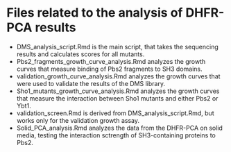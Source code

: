 # Files related to the analysis of DHFR-PCA results

- DMS_analysis_script.Rmd is the main script, that takes the sequencing results and calculates scores for all mutants.
- Pbs2_fragments_growth_curve_analysis.Rmd analyzes the growth curves that measure binding of Pbs2 fragments to SH3 domains.
- validation_growth_curve_analysis.Rmd analyzes the growth curves that were used to validate the results of the DMS library.
- Sho1_mutants_growth_curve_analysis.Rmd analyzes the growth curves that measure the interaction between Sho1 mutants and either Pbs2 or Ybt1.
- validation_screen.Rmd is derived from DMS_analysis_script.Rmd, but works only for the validation growth assay.
- Solid_PCA_analysis.Rmd analyzes the data from the DHFR-PCA on solid media, testing the interaction sctrength of SH3-containing proteins to Pbs2.

